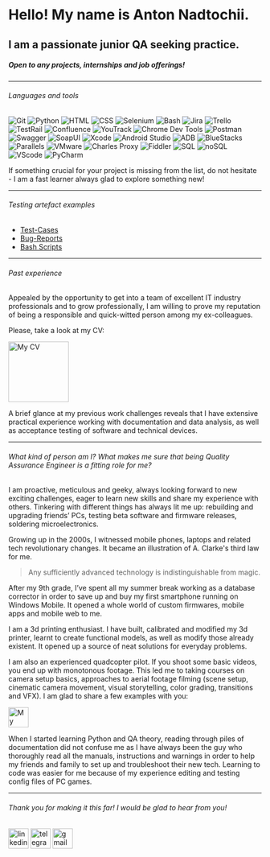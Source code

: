 # Hello! My name is Anton Nadtochii.

## I am a passionate junior QA seeking practice.

##### Open to any projects, internships and job offerings!

---

###### Languages and tools

<p align="left">
<img src="https://img.shields.io/badge/-Git-090909" title="Git" alt="Git" />
<img src="https://img.shields.io/badge/-Python-090909" title="Python" alt="Python" />
<img src="https://img.shields.io/badge/-HTML-090909" title="HTML" alt="HTML" />
<img src="https://img.shields.io/badge/-CSS-090909" title="CSS" alt="CSS" />
<img src="https://img.shields.io/badge/-Selenium-090909" title="Selenium" alt="Selenium" />
<img src="https://img.shields.io/badge/-Bash-090909" title="Bash" alt="Bash" />
<img src="https://img.shields.io/badge/-Jira-090909" title="Jira" alt="Jira" />
<img src="https://img.shields.io/badge/-Trello-090909" title="Trello" alt="Trello" />
<img src="https://img.shields.io/badge/-TestRail-090909" title="TestRail " alt="TestRail" />
<img src="https://img.shields.io/badge/-Confluence-090909" title="Confluence" alt="Confluence" />
<img src="https://img.shields.io/badge/-YouTrack-090909" title="YouTrack" alt="YouTrack" />
<img src="https://img.shields.io/badge/-Chrome Dev Tools-090909" title="Chrome Dev Tools" alt="Chrome Dev Tools" />
<img src="https://img.shields.io/badge/-Postman-090909" title="Postman" alt="Postman" />
<img src="https://img.shields.io/badge/-Swagger-090909" title="Swagger" alt="Swagger" />
<img src="https://img.shields.io/badge/-SoapUI-090909" title="SoapUI" alt="SoapUI" />
<img src="https://img.shields.io/badge/-Xcode-090909" title="Xcode" alt="Xcode" />
<img src="https://img.shields.io/badge/-Android Studio-090909" title="Android Studio" alt="Android Studio" />
<img src="https://img.shields.io/badge/-ADB-090909" title="ADB" alt="ADB" />
<img src="https://img.shields.io/badge/-BlueStacks-090909" title="BlueStacks" alt="BlueStacks" />
<img src="https://img.shields.io/badge/-Parallels-090909" title="Parallels" alt="Parallels" />
<img src="https://img.shields.io/badge/-VMware-090909" title="VMware" alt="VMware" />
<img src="https://img.shields.io/badge/-Charles Proxy-090909" title="Charles Proxy" alt="Charles Proxy" />
<img src="https://img.shields.io/badge/-Fiddler-090909" title="Fiddler" alt="Fiddler" />
<img src="https://img.shields.io/badge/-SQL-090909" title="SQL" alt="SQL" />
<img src="https://img.shields.io/badge/-noSQL-090909" title="noSQL" alt="noSQL" />
<img src="https://img.shields.io/badge/-VScode-090909" title="VScode" alt="VScode" />
<img src="https://img.shields.io/badge/-PyCharm-090909" title="PyCharm" alt="PyCharm" />
</p>

If something cruсial for your project is missing from the list, do not hesitate - I am a fast learner always glad to explore something new!

---

###### Testing artefact examples

- [Test-Cases](https://github.com/tonynadtochy/QA_Nadtochii_Portfolio/tree/main/Test_cases)
- [Bug-Reports](https://github.com/tonynadtochy/QA_Nadtochii_Portfolio/tree/main/Bug_reports)
- [Bash Scripts](https://github.com/tonynadtochy/QA_Nadtochii_Portfolio/tree/main/BASH_scripts)

---

###### Past experience

Appealed by the opportunity to get into a team of excellent IT industry professionals and to grow professionally, I am willing to prove my reputation of being a responsible and quick-witted person among my ex-colleagues.

Please, take a look at my CV:

<a href="https://drive.google.com/file/d/19XmhveBajTOeP-TO2mgdMFIwMq5Sk50a/view?usp=share_link">
  <img src="https://icons.iconarchive.com/icons/inipagi/job-seeker/256/cv-icon.png" title="My CV" alt="My CV" width="120" height="120"/>
</a>

A brief glance at my previous work challenges reveals that I have extensive practical experience working with documentation and data analysis, as well as acceptance testing of software and technical devices.

---

###### What kind of person am I? What makes me sure that being Quality Assurance Engineer is a fitting role for me?

I am proactive, meticulous and geeky, always looking forward to new exciting challenges, eager to learn new skills and share my experience with others. Tinkering with different things has always lit me up: rebuilding and upgrading friends’ PCs, testing beta software and firmware releases, soldering microelectronics. 

Growing up in the 2000s, I witnessed mobile phones, laptops and related tech revolutionary changes. It became an illustration of A. Clarke's third law for me. 

> Any sufficiently advanced technology is indistinguishable from magic.

After my 9th grade, I’ve spent all my summer break working as a database corrector in order to save up and buy my first smartphone running on Windows Mobile. It opened a whole world of custom firmwares, mobile apps and mobile web to me.

I am a 3d printing enthusiast. I have built, calibrated and modified my 3d printer, learnt to create functional models, as well as modify those already existent. It opened up a source of neat solutions for everyday problems.

I am also an experienced quadcopter pilot. If you shoot some basic videos, you end up with monotonous footage. This led me to taking courses on camera setup basics, approaches to aerial footage filming (scene setup, cinematic camera movement, visual storytelling, color grading, transitions and VFX). I am glad to share a few examples with you:

<a href="https://www.youtube.com/@TonyNadtochy/videos">
  <img src="https://icons.iconarchive.com/icons/dakirby309/simply-styled/256/YouTube-icon.png" title="My channel" alt="My channel" width="40" height="40"/>
</a>

When I started learning Python and QA theory, reading through piles of documentation did not confuse me as I have always been the guy who thoroughly read all the manuals, instructions and warnings in order to help my friends and family to set up and troubleshoot their new tech. Learning to code was easier for me because of my experience editing and testing config files of PC games.

---

###### Thank you for making it this far! I would be glad to hear from you!

<p>
<a href= "www.linkedin.com/in/anton-nadtochii"><img src="https://img.icons8.com/?size=512&id=13930&format=png" width="40" height="40" alt="linkedin"/></a>
<a href= "https://t.me/tonynadtochy"><img src="https://img.icons8.com/?size=512&id=63306&format=png" width="40" height="40" alt="telegram"/></a>
<a href= "mailto:tonynadtochy@gmail.com"><img src="https://img.icons8.com/?size=512&id=P7UIlhbpWzZm&format=png" width="40" height="40" alt="gmail"/></a>
</p>